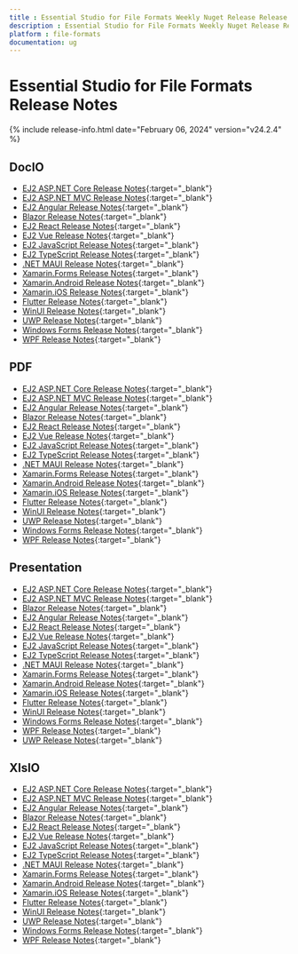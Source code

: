 ```yaml
---
title : Essential Studio for File Formats Weekly Nuget Release Release Notes  
description : Essential Studio for File Formats Weekly Nuget Release Release Notes  
platform : file-formats
documentation: ug
---
```


# Essential Studio for File Formats  Release Notes  

{% include release-info.html date="February 06, 2024" version="v24.2.4" %} 


## DocIO

* [EJ2 ASP.NET Core Release Notes](https://ej2.syncfusion.com/aspnetcore/documentation/release-notes/24.2.4#docio){:target="_blank"}
* [EJ2 ASP.NET MVC Release Notes](https://ej2.syncfusion.com/aspnetmvc/documentation/release-notes/24.2.4#docio){:target="_blank"}
* [EJ2 Angular Release Notes](https://ej2.syncfusion.com/angular/documentation/release-notes/24.2.4#docio){:target="_blank"}
* [Blazor Release Notes](https://blazor.syncfusion.com/documentation/release-notes/24.2.4#docio){:target="_blank"}
* [EJ2 React Release Notes](https://ej2.syncfusion.com/react/documentation/release-notes/24.2.4#docio){:target="_blank"}
* [EJ2 Vue  Release Notes](https://ej2.syncfusion.com/vue/documentation/release-notes/24.2.4#docio){:target="_blank"}
* [EJ2 JavaScript Release Notes](https://ej2.syncfusion.com/javascript/documentation/release-notes/24.2.4#docio){:target="_blank"}
* [EJ2 TypeScript Release Notes](https://ej2.syncfusion.com/documentation/release-notes/24.2.4#docio){:target="_blank"}
* [.NET MAUI Release Notes](/maui/release-notes/v24.2.4#docio){:target="_blank"}
* [Xamarin.Forms Release Notes](/xamarin/release-notes/v24.2.4#docio){:target="_blank"}
* [Xamarin.Android Release Notes](/xamarin-android/release-notes/v24.2.4#docio){:target="_blank"}
* [Xamarin.iOS Release Notes](/xamarin-ios/release-notes/v24.2.4#docio){:target="_blank"}
* [Flutter Release Notes](/flutter/release-notes/v24.2.4#docio){:target="_blank"}
* [WinUI Release Notes](/winui/release-notes/v24.2.4#docio){:target="_blank"}
* [UWP Release Notes](/uwp/release-notes/v24.2.4#docio){:target="_blank"}
* [Windows Forms Release Notes](/windowsforms/release-notes/v24.2.4#docio){:target="_blank"}
* [WPF Release Notes](/wpf/release-notes/v24.2.4#docio){:target="_blank"}



## PDF

* [EJ2 ASP.NET Core Release Notes](https://ej2.syncfusion.com/aspnetcore/documentation/release-notes/24.2.4#pdf){:target="_blank"}
* [EJ2 ASP.NET MVC Release Notes](https://ej2.syncfusion.com/aspnetmvc/documentation/release-notes/24.2.4#pdf){:target="_blank"}
* [EJ2 Angular Release Notes](https://ej2.syncfusion.com/angular/documentation/release-notes/24.2.4#pdf){:target="_blank"}
* [Blazor Release Notes](https://blazor.syncfusion.com/documentation/release-notes/24.2.4#pdf){:target="_blank"}
* [EJ2 React Release Notes](https://ej2.syncfusion.com/react/documentation/release-notes/24.2.4#pdf){:target="_blank"}
* [EJ2 Vue  Release Notes](https://ej2.syncfusion.com/vue/documentation/release-notes/24.2.4#pdf){:target="_blank"}
* [EJ2 JavaScript Release Notes](https://ej2.syncfusion.com/javascript/documentation/release-notes/24.2.4#pdf){:target="_blank"}
* [EJ2 TypeScript Release Notes](https://ej2.syncfusion.com/documentation/release-notes/24.2.4#pdf){:target="_blank"}
* [.NET MAUI Release Notes](/maui/release-notes/v24.2.4#pdf){:target="_blank"}
* [Xamarin.Forms Release Notes](/xamarin/release-notes/v24.2.4#pdf){:target="_blank"}
* [Xamarin.Android Release Notes](/xamarin-android/release-notes/v24.2.4#pdf){:target="_blank"}
* [Xamarin.iOS Release Notes](/xamarin-ios/release-notes/v24.2.4#pdf){:target="_blank"}
* [Flutter Release Notes](/flutter/release-notes/v24.2.4#pdf){:target="_blank"}
* [WinUI Release Notes](/winui/release-notes/v24.2.4#pdf){:target="_blank"}
* [UWP Release Notes](/uwp/release-notes/v24.2.4#pdf){:target="_blank"}
* [Windows Forms Release Notes](/windowsforms/release-notes/v24.2.4#pdf){:target="_blank"}
* [WPF Release Notes](/wpf/release-notes/v24.2.4#pdf){:target="_blank"}


## Presentation

* [EJ2 ASP.NET Core Release Notes](https://ej2.syncfusion.com/aspnetcore/documentation/release-notes/24.2.4#presentation){:target="_blank"}
* [EJ2 ASP.NET MVC Release Notes](https://ej2.syncfusion.com/aspnetmvc/documentation/release-notes/24.2.4#presentation){:target="_blank"}
* [Blazor Release Notes](https://blazor.syncfusion.com/documentation/release-notes/24.2.4#presentation){:target="_blank"}
* [EJ2 Angular Release Notes](https://ej2.syncfusion.com/angular/documentation/release-notes/24.2.4#presentation){:target="_blank"}
* [EJ2 React Release Notes](https://ej2.syncfusion.com/react/documentation/release-notes/24.2.4#presentation){:target="_blank"}
* [EJ2 Vue  Release Notes](https://ej2.syncfusion.com/vue/documentation/release-notes/24.2.4#presentation){:target="_blank"}
* [EJ2 JavaScript Release Notes](https://ej2.syncfusion.com/javascript/documentation/release-notes/24.2.4#presentation){:target="_blank"}
* [EJ2 TypeScript Release Notes](https://ej2.syncfusion.com/documentation/release-notes/24.2.4#presentation){:target="_blank"}
* [.NET MAUI Release Notes](/maui/release-notes/v24.2.4#presentation){:target="_blank"}
* [Xamarin.Forms Release Notes](/xamarin/release-notes/v24.2.4#presentation){:target="_blank"}
* [Xamarin.Android Release Notes](/xamarin-android/release-notes/v24.2.4#presentation){:target="_blank"}
* [Xamarin.iOS Release Notes](/xamarin-ios/release-notes/v24.2.4#presentation){:target="_blank"}
* [Flutter Release Notes](/flutter/release-notes/v24.2.4#presentation){:target="_blank"}
* [WinUI Release Notes](/winui/release-notes/v24.2.4#presentation){:target="_blank"}
* [Windows Forms Release Notes](/windowsforms/release-notes/v24.2.4#presentation){:target="_blank"}
* [WPF Release Notes](/wpf/release-notes/v24.2.4#presentation){:target="_blank"}
* [UWP Release Notes](/uwp/release-notes/v24.2.4#presentation){:target="_blank"}



## XlsIO

* [EJ2 ASP.NET Core Release Notes](https://ej2.syncfusion.com/aspnetcore/documentation/release-notes/24.2.4#xlsio){:target="_blank"}
* [EJ2 ASP.NET MVC Release Notes](https://ej2.syncfusion.com/aspnetmvc/documentation/release-notes/24.2.4#xlsio){:target="_blank"}
* [EJ2 Angular Release Notes](https://ej2.syncfusion.com/angular/documentation/release-notes/24.2.4#xlsio){:target="_blank"}
* [Blazor Release Notes](https://blazor.syncfusion.com/documentation/release-notes/24.2.4#xlsio){:target="_blank"}
* [EJ2 React Release Notes](https://ej2.syncfusion.com/react/documentation/release-notes/24.2.4#xlsio){:target="_blank"}
* [EJ2 Vue  Release Notes](https://ej2.syncfusion.com/vue/documentation/release-notes/24.2.4#xlsio){:target="_blank"}
* [EJ2 JavaScript Release Notes](https://ej2.syncfusion.com/javascript/documentation/release-notes/24.2.4#xlsio){:target="_blank"}
* [EJ2 TypeScript Release Notes](https://ej2.syncfusion.com/documentation/release-notes/24.2.4#xlsio){:target="_blank"}
* [.NET MAUI Release Notes](/maui/release-notes/v24.2.4#xlsio){:target="_blank"}
* [Xamarin.Forms Release Notes](/xamarin/release-notes/v24.2.4#xlsio){:target="_blank"}
* [Xamarin.Android Release Notes](/xamarin-android/release-notes/v24.2.4#xlsio){:target="_blank"}
* [Xamarin.iOS Release Notes](/xamarin-ios/release-notes/v24.2.4#xlsio){:target="_blank"}
* [Flutter Release Notes](/flutter/release-notes/v24.2.4#xlsio){:target="_blank"}
* [WinUI Release Notes](/winui/release-notes/v24.2.4#xlsio){:target="_blank"}
* [UWP Release Notes](/uwp/release-notes/v24.2.4#xlsio){:target="_blank"}
* [Windows Forms Release Notes](/windowsforms/release-notes/v24.2.4#xlsio){:target="_blank"}
* [WPF Release Notes](/wpf/release-notes/v24.2.4#xlsio){:target="_blank"}



